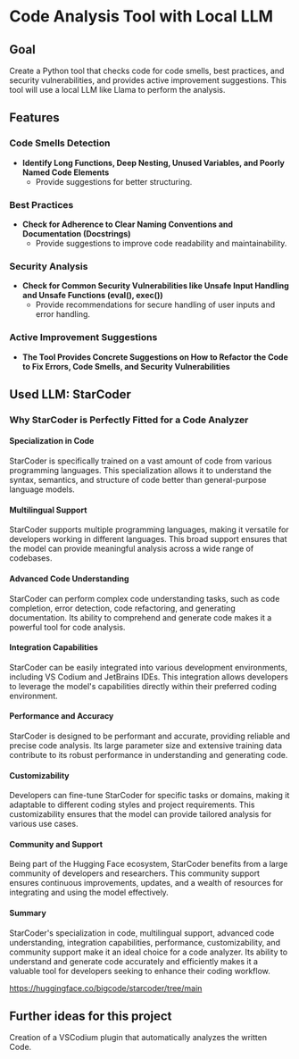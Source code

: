 # Code Analysis Tool with Local LLM

## Goal
Create a Python tool that checks code for code smells, best practices, and security vulnerabilities, and provides active improvement suggestions. This tool will use a local LLM like Llama to perform the analysis.

## Features

### Code Smells Detection
- **Identify Long Functions, Deep Nesting, Unused Variables, and Poorly Named Code Elements**
  - Provide suggestions for better structuring.

### Best Practices
- **Check for Adherence to Clear Naming Conventions and Documentation (Docstrings)**
  - Provide suggestions to improve code readability and maintainability.

### Security Analysis
- **Check for Common Security Vulnerabilities like Unsafe Input Handling and Unsafe Functions (eval(), exec())**
  - Provide recommendations for secure handling of user inputs and error handling.

### Active Improvement Suggestions
- **The Tool Provides Concrete Suggestions on How to Refactor the Code to Fix Errors, Code Smells, and Security Vulnerabilities**


## Used LLM: StarCoder

### Why StarCoder is Perfectly Fitted for a Code Analyzer

#### Specialization in Code
StarCoder is specifically trained on a vast amount of code from various programming languages. This specialization allows it to understand the syntax, semantics, and structure of code better than general-purpose language models.

#### Multilingual Support
StarCoder supports multiple programming languages, making it versatile for developers working in different languages. This broad support ensures that the model can provide meaningful analysis across a wide range of codebases.

#### Advanced Code Understanding
StarCoder can perform complex code understanding tasks, such as code completion, error detection, code refactoring, and generating documentation. Its ability to comprehend and generate code makes it a powerful tool for code analysis.

#### Integration Capabilities
StarCoder can be easily integrated into various development environments, including VS Codium and JetBrains IDEs. This integration allows developers to leverage the model's capabilities directly within their preferred coding environment.

#### Performance and Accuracy
StarCoder is designed to be performant and accurate, providing reliable and precise code analysis. Its large parameter size and extensive training data contribute to its robust performance in understanding and generating code.

#### Customizability
Developers can fine-tune StarCoder for specific tasks or domains, making it adaptable to different coding styles and project requirements. This customizability ensures that the model can provide tailored analysis for various use cases.

#### Community and Support
Being part of the Hugging Face ecosystem, StarCoder benefits from a large community of developers and researchers. This community support ensures continuous improvements, updates, and a wealth of resources for integrating and using the model effectively.

#### Summary
StarCoder's specialization in code, multilingual support, advanced code understanding, integration capabilities, performance, customizability, and community support make it an ideal choice for a code analyzer. Its ability to understand and generate code accurately and efficiently makes it a valuable tool for developers seeking to enhance their coding workflow.

https://huggingface.co/bigcode/starcoder/tree/main


## Further ideas for this project
Creation of a VSCodium plugin that automatically analyzes the written Code.
